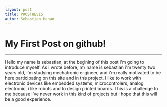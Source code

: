 ```yaml
---
layout: post
title: PROSTHESIS
autor: Sebastian Henao
---
```


**My First Post on github!**
===================
----------
Hello my name is sebastian, at the begining of this post i'm going to introduce myself. As i wrote before, my name is sebastian i'm twenty two years old, i'm studying mechatronic engineer,  and i'm really motivated to be here participating on this site and in this project. I like to work with electronic devices like embedded systems, microcontrolers, analog electronic, i like robots and to design printed boards.
This is a challenge to me because i’ve never work in this kind of projects but i hope that this will be a good experience.
